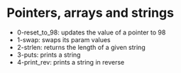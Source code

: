 # Pointers, arrays and strings
* 0-reset_to_98: updates the value of a pointer to 98
* 1-swap: swaps its param values
* 2-strlen: returns the length of a given string
* 3-puts: prints a string
* 4-print_rev: prints a string in reverse

